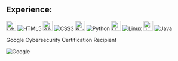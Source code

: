 ## Experience:
<img src="https://cdn.jsdelivr.net/gh/devicons/devicon/icons/html5/html5-original.svg" width="26" height="26" alt="HTML5 icon"/> ![HTML5](https://img.shields.io/badge/HTML5-E34F26?style=for-the-badge&logo=html5&logoColor=white)
<img src="https://cdn.jsdelivr.net/gh/devicons/devicon/icons/css3/css3-original.svg" width="26" height="26" alt="CSS3 icon"/> ![CSS3](https://img.shields.io/badge/CSS3-1572B6?style=for-the-badge&logo=css3&logoColor=white)
<img src="https://cdn.jsdelivr.net/gh/devicons/devicon/icons/python/python-original.svg" width="26" height="26" alt="Python icon"/> ![Python](https://img.shields.io/badge/Python-3776AB?style=for-the-badge&logo=python&logoColor=white)
<img src="https://cdn.jsdelivr.net/gh/devicons/devicon/icons/linux/linux-original.svg" width="26" height="26" alt="Linux icon"/> ![Linux](https://img.shields.io/badge/Linux-FCC624?style=for-the-badge&logo=linux&logoColor=black)
<img src="https://cdn.jsdelivr.net/gh/devicons/devicon/icons/java/java-original.svg" width="26" height="26" alt="Java icon"/> ![Java](https://img.shields.io/badge/Java-007396?style=for-the-badge&logo=java&logoColor=white)

Google Cybersecurity Certification Recipient		

![Google](https://img.shields.io/badge/Google%20Cybersecurity%20Certificate-4285F4?style=for-the-badge&logo=google&logoColor=white)

<!--
**MacDylan73/MacDylan73** is a ✨ _special_ ✨ repository because its `README.md` (this file) appears on your GitHub profile.

Here are some ideas to get you started:

- 🔭 I’m currently working on ...
- 🌱 I’m currently learning ...
- 👯 I’m looking to collaborate on ...
- 🤔 I’m looking for help with ...
- 💬 Ask me about ...
- 📫 How to reach me: ...
- 😄 Pronouns: ...
- ⚡ Fun fact: ...
-->
